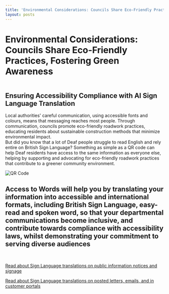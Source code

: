 ```yaml
---
title: 'Environmental Considerations: Councils Share Eco-Friendly Practices, Fostering Green Awareness'
layout: posts
---
```


# Environmental Considerations: Councils Share Eco-Friendly Practices, Fostering Green Awareness

![]()

## Ensuring Accessibility Compliance with AI Sign Language Translation

Local authorities' careful communication, using accessible fonts and colours, means that messaging reaches most people.  Through communication, councils promote eco-friendly roadwork practices, educating residents about sustainable construction methods that minimize environmental impact.  
But did you know that a lot of Deaf people struggle to read English and rely entire on British Sign Language?
Something as simple as a QR code can help Deaf residents have access to the same information as everyone else, helping by supporting and advocating for eco-friendly roadwork practices that contribute to a greener community environment.

![QR Code](/posts/images/qr-contact.png)

## Access to Words will help you by translating your information into accessible and international formats, including British Sign Language, easy-read and spoken word, so that your departmental communications become inclusive, and contribute towards compliance with accessibility laws, whilst demonstrating your commitment to serving diverse audiences

<br/>

[Read about Sign Language translations on public information notices and signage](/solutions/gazette)

[Read about Sign Language translations on posted letters, emails, and in customer portals](/solutions/correspondent)
